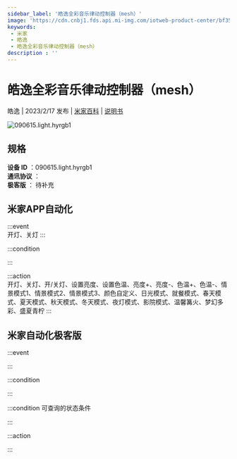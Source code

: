 ```yaml
---
sidebar_label: '皓逸全彩音乐律动控制器（mesh）'
image: 'https://cdn.cnbj1.fds.api.mi-img.com/iotweb-product-center/bf3569d5a25215a8b7372456af7d1448_1672992119747.png?GalaxyAccessKeyId=AKVGLQWBOVIRQ3XLEW&Expires=9223372036854775807&Signature=U574HwCpAx051g6Bbqh0ajh6TIE='
keywords: 
 - 米家
 - 皓逸
 - 皓逸全彩音乐律动控制器（mesh）
description : ''
---
```

# 皓逸全彩音乐律动控制器（mesh）

皓逸 | 2023/2/17 发布 | [米家百科](https://home.mi.com/webapp/content/baike/product/index.html?model=090615.light.hyrgb1) | [说明书](https://home.mi.com/views/introduction.html?model=090615.light.hyrgb1&region=cn)

![090615.light.hyrgb1](https://cdn.cnbj1.fds.api.mi-img.com/iotweb-product-center/bf3569d5a25215a8b7372456af7d1448_1672992119747.png?GalaxyAccessKeyId=AKVGLQWBOVIRQ3XLEW&Expires=9223372036854775807&Signature=U574HwCpAx051g6Bbqh0ajh6TIE=)

## 规格  
> 
**设备 ID** ：090615.light.hyrgb1  
**通讯协议** ：  
**极客版**  ： 待补充 


## 米家APP自动化  

:::event  
开灯、关灯
:::

:::condition  

:::

:::action   
开灯、关灯、开/关灯、设置亮度、设置色温、亮度+、亮度-、色温+、色温-、情景模式1、情景模式2、情景模式3、颜色自定义、日光模式、就餐模式、春天模式、夏天模式、秋天模式、冬天模式、夜灯模式、影院模式、温馨篝火、梦幻多彩、盛夏青柠
:::

## 米家自动化极客版  

:::event  

:::

:::condition  

:::

:::condition 可查询的状态条件  

:::

:::action  

:::

        
